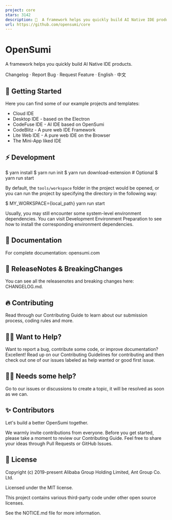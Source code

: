```yaml
---
project: core
stars: 3142
description: 🚀  A framework helps you quickly build AI Native IDE products.
url: https://github.com/opensumi/core
---
```


OpenSumi
========

A framework helps you quickly build AI Native IDE products.

Changelog · Report Bug · Request Feature · English · 中文

🌟 Getting Started
------------------

Here you can find some of our example projects and templates:

-   Cloud IDE
-   Desktop IDE - based on the Electron
-   CodeFuse IDE - AI IDE based on OpenSumi
-   CodeBlitz - A pure web IDE Framework
-   Lite Web IDE - A pure web IDE on the Browser
-   The Mini-App liked IDE

⚡️ Development
--------------

$ yarn install
$ yarn run init
$ yarn run download-extension  # Optional
$ yarn run start

By default, the `tools/workspace` folder in the project would be opened, or you can run the project by specifying the directory in the following way:

$ MY\_WORKSPACE={local\_path} yarn run start

Usually, you may still encounter some system-level environment dependencies. You can visit Development Environment Preparation to see how to install the corresponding environment dependencies.

📕 Documentation
----------------

For complete documentation: opensumi.com

📍 ReleaseNotes & BreakingChanges
---------------------------------

You can see all the releasenotes and breaking changes here: CHANGELOG.md.

🔥 Contributing
---------------

Read through our Contributing Guide to learn about our submission process, coding rules and more.

🙋‍♀️ Want to Help?
-------------------

Want to report a bug, contribute some code, or improve documentation? Excellent! Read up on our Contributing Guidelines for contributing and then check out one of our issues labeled as help wanted or good first issue.

🧑‍💻 Needs some help?
----------------------

Go to our issues or discussions to create a topic, it will be resolved as soon as we can.

✨ Contributors
--------------

Let's build a better OpenSumi together.

We warmly invite contributions from everyone. Before you get started, please take a moment to review our Contributing Guide. Feel free to share your ideas through Pull Requests or GitHub Issues.

📃 License
----------

Copyright (c) 2019-present Alibaba Group Holding Limited, Ant Group Co. Ltd.

Licensed under the MIT license.

This project contains various third-party code under other open source licenses.

See the NOTICE.md file for more information.
